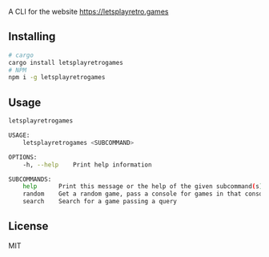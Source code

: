 A CLI for the website https://letsplayretro.games

## Installing

```sh
# cargo
cargo install letsplayretrogames
# NPM
npm i -g letsplayretrogames
```

## Usage

```sh
letsplayretrogames

USAGE:
    letsplayretrogames <SUBCOMMAND>

OPTIONS:
    -h, --help    Print help information

SUBCOMMANDS:
    help      Print this message or the help of the given subcommand(s)
    random    Get a random game, pass a console for games in that console or leave empty and be surprised
    search    Search for a game passing a query
```

## License

MIT
